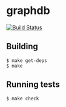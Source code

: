 # graphdb
[![Build Status](https://travis-ci.com/tsarn/graphdb.svg?branch=dev)](https://travis-ci.org/tsarn/graphdb)

## Building

    $ make get-deps
    $ make

## Running tests

    $ make check
